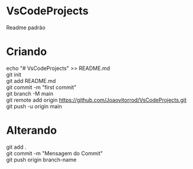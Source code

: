 # VsCodeProjects

Readme padrão

# Criando
echo "# VsCodeProjects" >> README.md <br/>
git init <br/>
git add README.md <br/>
git commit -m "first commit" <br/> 
git branch -M main <br/>
git remote add origin https://github.com/Joaovitorrod/VsCodeProjects.git <br/> 
git push -u origin main <br/>

# Alterando

git add . <br/>
git commit -m "Mensagem do Commit" <br/>
git push origin branch-name <br/>
